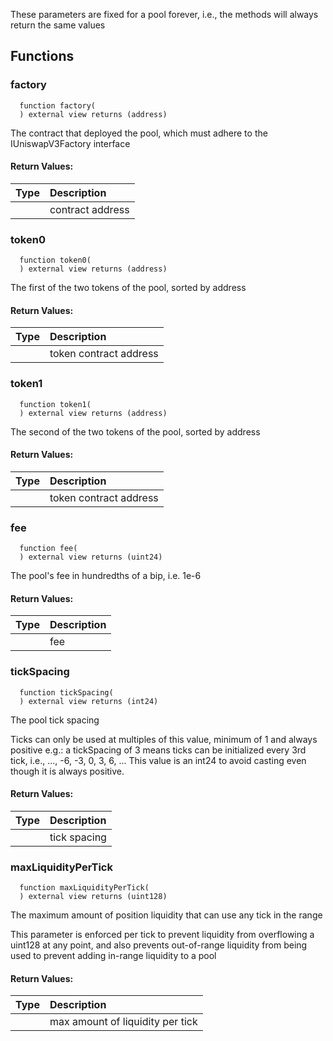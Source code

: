 These parameters are fixed for a pool forever, i.e., the methods will always return the same values


## Functions
### factory
```solidity
  function factory(
  ) external view returns (address)
```
The contract that deployed the pool, which must adhere to the IUniswapV3Factory interface



#### Return Values:
| Type          | Description                                                                  |
| :------------ | :--------------------------------------------------------------------------- |
|  | contract address
### token0
```solidity
  function token0(
  ) external view returns (address)
```
The first of the two tokens of the pool, sorted by address



#### Return Values:
| Type          | Description                                                                  |
| :------------ | :--------------------------------------------------------------------------- |
|  | token contract address
### token1
```solidity
  function token1(
  ) external view returns (address)
```
The second of the two tokens of the pool, sorted by address



#### Return Values:
| Type          | Description                                                                  |
| :------------ | :--------------------------------------------------------------------------- |
|  | token contract address
### fee
```solidity
  function fee(
  ) external view returns (uint24)
```
The pool's fee in hundredths of a bip, i.e. 1e-6



#### Return Values:
| Type          | Description                                                                  |
| :------------ | :--------------------------------------------------------------------------- |
|  | fee
### tickSpacing
```solidity
  function tickSpacing(
  ) external view returns (int24)
```
The pool tick spacing

Ticks can only be used at multiples of this value, minimum of 1 and always positive
e.g.: a tickSpacing of 3 means ticks can be initialized every 3rd tick, i.e., ..., -6, -3, 0, 3, 6, ...
This value is an int24 to avoid casting even though it is always positive.


#### Return Values:
| Type          | Description                                                                  |
| :------------ | :--------------------------------------------------------------------------- |
|  | tick spacing
### maxLiquidityPerTick
```solidity
  function maxLiquidityPerTick(
  ) external view returns (uint128)
```
The maximum amount of position liquidity that can use any tick in the range

This parameter is enforced per tick to prevent liquidity from overflowing a uint128 at any point, and
also prevents out-of-range liquidity from being used to prevent adding in-range liquidity to a pool


#### Return Values:
| Type          | Description                                                                  |
| :------------ | :--------------------------------------------------------------------------- |
|  | max amount of liquidity per tick

